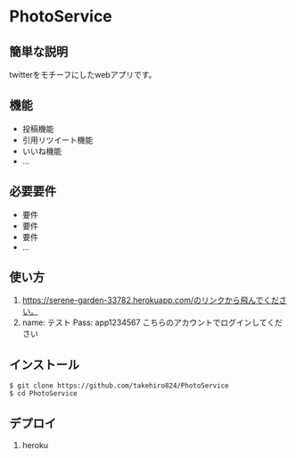 # PhotoService

## 簡単な説明
twitterをモチーフにしたwebアプリです。


## 機能

- 投稿機能
- 引用リツイート機能
- いいね機能
- ...


## 必要要件

- 要件
- 要件
- 要件
- ...

## 使い方

1. https://serene-garden-33782.herokuapp.com/のリンクから飛んでください。
2. name: テスト
   Pass: app1234567 
   こちらのアカウントでログインしてください

## インストール

```
$ git clone https://github.com/takehiro824/PhotoService
$ cd PhotoService
```


## デプロイ

1. heroku




 

 

 
